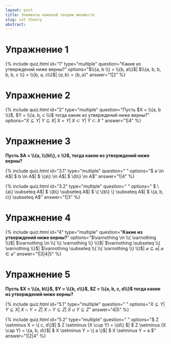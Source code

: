 ```yaml
---
layout: post
title: Элементы наивной теории множеств
slug: set theory
abstract: 
---
```



# Упражнениe 1 

{% include quiz.html 
  id="1"
  type="multiple" 
  question="Какие из утверждений ниже верны?" 
  options="$\\{a, b \\} = \\{b, a\\}$|
  $\\{a, b, b, b, b, c \\} = \\{b, a, c\\}$|
  $\langle a, b \rangle = \langle b, a \rangle$"
  answer="1|2" 
%}

# Упражнениe 2 

{% include quiz.html 
  id="2"
  type="multiple" 
  question="Пусть $X = \\{a, b \\}$, $Y = \\{a, b, c \\}$   тогда какие из утверждений ниже верны?" 
  options="$X \subseteq Y$|
  $Y \subseteq X$|
  $X = Y$|
  $X \subset Y$|
  $Y \subset X$
  "
  answer="1|4" 
%}


# Упражнениe 3

**Пусть $A = \\{a, \\{b\\}, c \\}$, тогда какие из утверждений ниже верны?** 

{% include quiz.html 
  id="3.1"
  type="multiple" 
  question=" " 
  options="$ a \in A$|
$ b \in A$|
$ \\{a\\} \in A$|
$ \\{b\\} \in A$"
answer="1|4" 
%}

{% include quiz.html 
  id="3.2"
  type="multiple" 
  question=" " 
  options="
$ \\{a\\} \subseteq A$|
$ \\{b\\} \subseteq A$|
$ \\{ \\{b\\} \\} \subseteq A$|
$ \\{a, b, c\\} \subseteq A$" 
answer="1|3" 
%}

# Упражнениe 4
{% include quiz.html 
  id="4"
  type="multiple" 
  question="**Какие из утверждений ниже верны?**" 
  options="$\varnothing \in \\{ \varnothing \\}$|
$\varnothing \in \\{ \\{ \varnothing \\} \\}$|
$\varnothing \subseteq \\{ \varnothing \\}$|
$\varnothing \subseteq \\{ \\{ \varnothing \\} \\}$|
$\varnothing \subseteq \varnothing$|
$\varnothing \in \varnothing$" 
answer="1|3|4|5" 
%}

# Упражнениe 5

**Пусть $X = \\{a, b\\}$, $Y = \\{b, c\\}$, $Z = \\{a, b, c, d\\}$  тогда какие из утверждений ниже верны?** 

{% include quiz.html 
  id="5.1"
  type="multiple" 
  question=" " 
  options="$X  \subseteq Y$|
$Y\subseteq X$|
$X \cap Y = Z$|
$X \cap Y \subseteq Z$|
$X \cup Y \subseteq Z$"
answer="4|5" 
%}

{% include quiz.html 
  id="5.2"
  type="multiple" 
  question=" " 
  options="$ Z \setminus  X = \\{ c, d\\}$|
$ Z \setminus  (X \cup Y) =  \\{d\\} $|
$ Z \setminus (X \cap Y) =  \\{a, b, d\\}$|
$ X \setminus Y =  \\{ a \\}$|
$ X \setminus Y = a $"
answer="1|2|4" 
%}